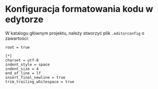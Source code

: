 # Konfiguracja formatowania kodu w edytorze

W katalogu głównym projektu, należy stworzyć plik `.editorconfig` o zawartości:

```text
root = true

[*]
charset = utf-8
indent_style = space
indent_size = 4
end_of_line = lf
insert_final_newline = true
trim_trailing_whitespace = true
```
